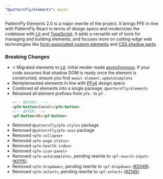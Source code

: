 ```yaml
---
"@patternfly/elements": major
---
```


PatternFly Elements 2.0 is a major rewrite of the project.
It brings PFE in-line with PatternFly React in terms of design specs
and modernizes the codebase with [Lit][lit] and [TypeScript][ts]. It adds a 
versatile set of tools for managing and building elements, and focuses more on 
cutting-edge web technologies like [form-associated custom elements][FACE] and 
[CSS shadow parts][css-shadow].

### Breaking Changes
- 🔥 Migrated elements to [Lit][lit]: initial render made [asynchronous][async].
  If your code assumes that shadow DOM is ready once the element is constructed,
  ensure you first `await element.updateComplete`
- Reimplemented elements in line with [PFv4][PFv4] design specs
- Combined all elements into a single package: `@patternfly/elements`
- Renamed all element prefixes from `pfe-` to `pf-`.
  ```html
  <!-- BEFORE: -->
  <pfe-button>Cancel</pfe-button>
  <!-- AFTER: -->
  <pf-button>Ok</pf-button>
  ```
- Removed `@patternfly/pfe-styles` package
- Removed `@patternfly/pfe-sass` package
- Removed `<pfe-collapse>`
- Removed `<pfe-page-status>`
- Removed `<pfe-health-index>`
- Removed `<pfe-icon-panel>`
- Removed `<pfe-autocomplete>`, pending rewrite to `<pf-search-input>` ([#2115][autocomplete]).
- Removed `<pfe-dropdown>`, pending rewrite to `<pf-dropdown>` ([#2049][dropdown]).
- Removed `<pfe-select>`, pending rewrite to `<pf-select>` ([#2145][select]).

[lit]: https://lit.dev
[ts]: https://typescriptlang.org
[FACE]: https://bennypowers.dev/posts/form-associated-custom-elements/
[css-shadow]: https://w3c.github.io/csswg-drafts/css-shadow-parts/#part
[async]: https://lit.dev/docs/components/lifecycle/#reactive-update-cycle
[PFv4]: https://patternfly.org/v4/
[autocomplete]: https://github.com/patternfly/patternfly-elements/issues/2115
[dropdown]: https://github.com/patternfly/patternfly-elements/issues/2049
[select]: https://github.com/patternfly/patternfly-elements/issues/2145
